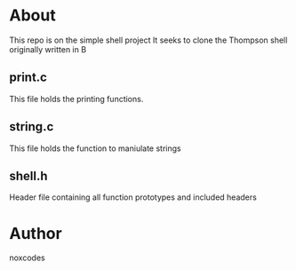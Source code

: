 # About
This repo is on the simple shell project
It seeks to clone the Thompson shell originally written in B

## print.c
This file holds the printing functions.

## string.c
This file holds the function to maniulate strings

## shell.h
Header file containing all function prototypes and included headers

# Author
noxcodes